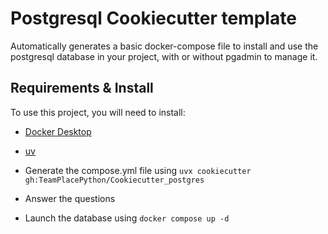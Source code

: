 # Postgresql Cookiecutter template

Automatically generates a basic docker-compose file to install and use the postgresql database in your project, with or without pgadmin to manage it.

## Requirements & Install

To use this project, you will need to install:
- [Docker Desktop](https://docs.docker.com/desktop/)
- [uv](https://docs.astral.sh/uv/getting-started/installation/)

- Generate the compose.yml file using `uvx cookiecutter gh:TeamPlacePython/Cookiecutter_postgres`
- Answer the questions
- Launch the database using `docker compose up -d`
